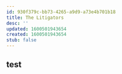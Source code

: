 ```yaml
---
id: 930f379c-bb73-4265-a9d9-a73e4b701b18
title: The Litigators
desc: ''
updated: 1600501943654
created: 1600501943654
stub: false
---
```


## test

